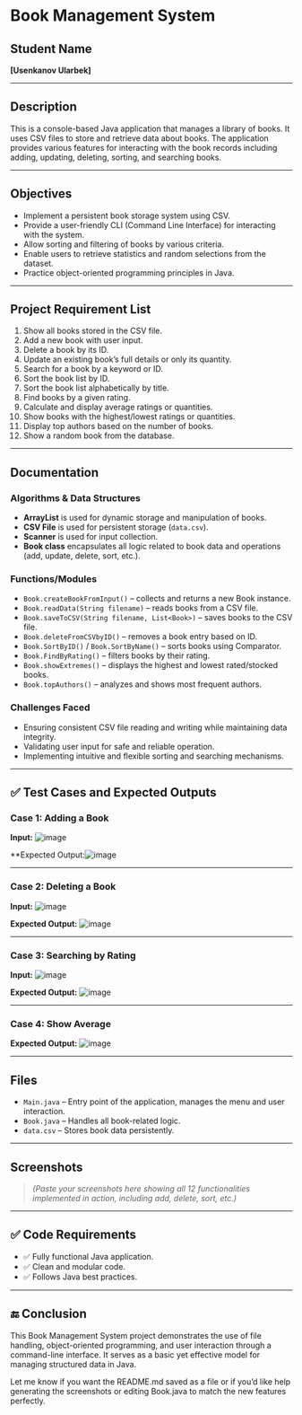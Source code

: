# Book Management System

## Student Name
**[Usenkanov Ularbek]**

---

## Description

This is a console-based Java application that manages a library of books. It uses CSV files to store and retrieve data about books. The application provides various features for interacting with the book records including adding, updating, deleting, sorting, and searching books.

---

## Objectives

- Implement a persistent book storage system using CSV.
- Provide a user-friendly CLI (Command Line Interface) for interacting with the system.
- Allow sorting and filtering of books by various criteria.
- Enable users to retrieve statistics and random selections from the dataset.
- Practice object-oriented programming principles in Java.

---

## Project Requirement List

1. Show all books stored in the CSV file.
2. Add a new book with user input.
3. Delete a book by its ID.
4. Update an existing book’s full details or only its quantity.
5. Search for a book by a keyword or ID.
6. Sort the book list by ID.
7. Sort the book list alphabetically by title.
8. Find books by a given rating.
9. Calculate and display average ratings or quantities.
10. Show books with the highest/lowest ratings or quantities.
11. Display top authors based on the number of books.
12. Show a random book from the database.

---

## Documentation

### Algorithms & Data Structures

- **ArrayList<Book>** is used for dynamic storage and manipulation of books.
- **CSV File** is used for persistent storage (`data.csv`).
- **Scanner** is used for input collection.
- **Book class** encapsulates all logic related to book data and operations (add, update, delete, sort, etc.).

### Functions/Modules

- `Book.createBookFromInput()` – collects and returns a new Book instance.
- `Book.readData(String filename)` – reads books from a CSV file.
- `Book.saveToCSV(String filename, List<Book>)` – saves books to the CSV file.
- `Book.deleteFromCSVbyID()` – removes a book entry based on ID.
- `Book.SortByID()` / `Book.SortByName()` – sorts books using Comparator.
- `Book.FindByRating()` – filters books by their rating.
- `Book.showExtremes()` – displays the highest and lowest rated/stocked books.
- `Book.topAuthors()` – analyzes and shows most frequent authors.

### Challenges Faced

- Ensuring consistent CSV file reading and writing while maintaining data integrity.
- Validating user input for safe and reliable operation.
- Implementing intuitive and flexible sorting and searching mechanisms.

---

## ✅ Test Cases and Expected Outputs

### Case 1: Adding a Book

**Input:**
![image](https://github.com/user-attachments/assets/4e1a4de7-f1a7-4f75-8863-16aa40da313f)




**Expected Output:![image](https://github.com/user-attachments/assets/3127cbfd-ff46-42ea-9e42-fc8f146afd2f)





---

### Case 2: Deleting a Book

**Input:**
![image](https://github.com/user-attachments/assets/809b584c-7867-450d-81e0-b1aa7b5645d3)




**Expected Output:**
![image](https://github.com/user-attachments/assets/5308d3e8-4ac2-4ed4-b917-a50a8b1f7c4f)




---

### Case 3: Searching by Rating

**Input:**
![image](https://github.com/user-attachments/assets/12976cab-d321-46bf-993d-c30135382fab)




**Expected Output:**
![image](https://github.com/user-attachments/assets/9013132f-75ef-410f-9f46-26a35adbe29a)




---

### Case 4: Show Average

**Expected Output:**
![image](https://github.com/user-attachments/assets/8c7ec66a-a328-46a3-9a81-642fecdd596b)




---

## Files

- `Main.java` – Entry point of the application, manages the menu and user interaction.
- `Book.java` – Handles all book-related logic.
- `data.csv` – Stores book data persistently.

---

## Screenshots

> *(Paste your screenshots here showing all 12 functionalities implemented in action, including add, delete, sort, etc.)*

---

## ✅ Code Requirements

- ✅ Fully functional Java application.
- ✅ Clean and modular code.
- ✅ Follows Java best practices.

---

## 🔚 Conclusion

This Book Management System project demonstrates the use of file handling, object-oriented programming, and user interaction through a command-line interface. It serves as a basic yet effective model for managing structured data in Java.

Let me know if you want the README.md saved as a file or if you’d like help generating the screenshots or editing Book.java to match the new features perfectly.
